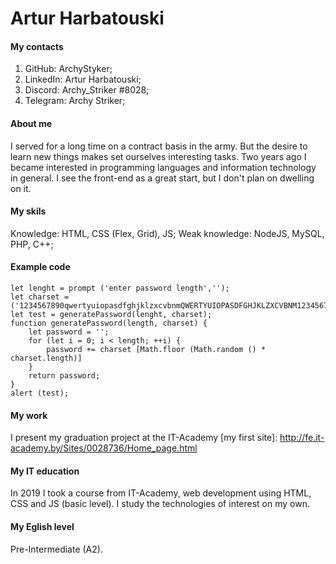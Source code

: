# Artur Harbatouski

#### My contacts
  1. GitHub: ArchyStyker;
  2. LinkedIn: Artur Harbatouski;
  3. Discord: Archy_Striker #8028;
  4. Telegram: Archy Striker;
    
#### About me
  I served for a long time on a contract basis in the army. But the desire 
  to learn new things makes set ourselves interesting tasks. Two years ago 
  I became interested in programming languages and information technology 
  in general. I see the front-end as a great start, but I don't plan on 
  dwelling on it.

#### My skils
  Knowledge: HTML, CSS (Flex, Grid), JS;
  Weak knowledge: NodeJS, MySQL, PHP, C++;

#### Example code
  ``` JS
  let lenght = prompt ('enter password length','');
  let charset = ('1234567890qwertyuiopasdfghjklzxcvbnmQWERTYUIOPASDFGHJKLZXCVBNM1234567890');
  let test = generatePassword(lenght, charset);
  function generatePassword(length, charset) {
      let password = '';
      for (let i = 0; i < length; ++i) {
          password += charset [Math.floor (Math.random () * charset.length)]
      }
      return password;
  }
  alert (test);
  ```

#### My work
  I present my graduation project at the IT-Academy 
  [my first site]: http://fe.it-academy.by/Sites/0028736/Home_page.html

#### My IT education
  In 2019 I took a course from IT-Academy, web development using HTML, CSS and JS (basic level).
  I study the technologies of interest on my own.
    
#### My Eglish level
  Pre-Intermediate (A2).      

